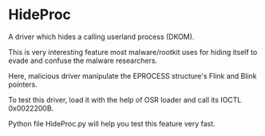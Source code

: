 # HideProc
A driver which hides a calling userland process (DKOM).

This is very interesting feature most malware/rootkit uses for hiding itself to evade and confuse the malware researchers.

Here, malicious driver manipulate the EPROCESS structure's Flink and Blink pointers.

To test this driver, load it with the help of OSR loader and call its IOCTL 0x0022200B.

Python file HideProc.py will help you test this feature very fast.
